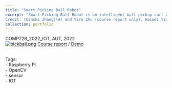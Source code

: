 ```yaml
---
title: "Smart Picking Ball Robot"
excerpt: "Smart Picking Ball Robot is an intelligent ball pickup cart aimed at reducing the physical effort involved in collecting table tennis balls, making practice sessions more efficient for players.<br><br>
Credit: [Qinshi Zhang](#) and Yiru Zhu (course report only), Haiwei Yin, Yaowu Sun, Chuhui Wang."
collection: portfolio
---
```


 COMP728_2022_IOT, AUT, 2022 <br>
  [![pickball.png](https://i.postimg.cc/fL29QpXz/pickball.png)](https://postimg.cc/8Jv5hyt9)
  [Course report](https://drive.google.com/file/d/16sPR8LBI0KnhmSgpp2SdIN1dZPmh3Qj3/view?usp=sharing) 
  / [Demo](https://drive.google.com/file/d/158vuj3G6XerqFi65eooXyQ_KpDwgxDJe/view?usp=sharing) <br>  <br>
  
  Tags: <br>
    - Raspberry Pi<br>
    - OpenCV<br>
    - sensor<br>
    - IOT<br>
